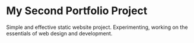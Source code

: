 # My Second Portfolio Project
Simple and effective static website project.
Experimenting, working on the essentials of web design and development.